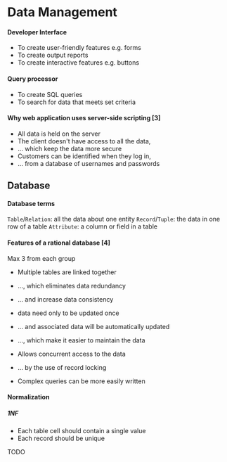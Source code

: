 # Data Management

#### Developer Interface
- To create user-friendly features e.g. forms
- To create output reports
- To create interactive features e.g. buttons

#### Query processor
- To create SQL queries
- To search for data that meets set criteria





#### Why web application uses server-side scripting \[3\]
- All data is held on the server
- The client doesn't have access to all the data,
- ... which keep the data more secure
- Customers can be identified when they log in,
- ... from a database of usernames and passwords

## Database

#### Database terms
`Table`/`Relation`: all the data about one entity
`Record`/`Tuple`: the data in one row of a table
`Attribute`: a column or field in a table

#### Features of a rational database \[4\]
Max 3 from each group

- Multiple tables are linked together
- ..., which eliminates data redundancy
- ... and increase data consistency
- data need only to be updated once
- ... and associated data will be automatically updated
- ..., which make it easier to maintain the data


- Allows concurrent access to the data
- ... by the use of record locking


- Complex queries can be more easily written


#### Normalization

##### 1NF
- Each table cell should contain a single value
- Each record should be unique

TODO
